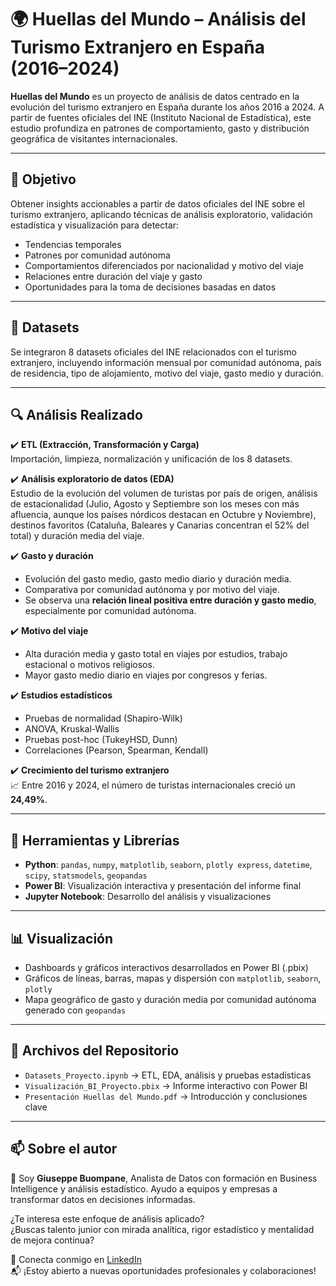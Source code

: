 # 🌍 Huellas del Mundo – Análisis del Turismo Extranjero en España (2016–2024)

**Huellas del Mundo** es un proyecto de análisis de datos centrado en la evolución del turismo extranjero en España durante los años 2016 a 2024. A partir de fuentes oficiales del INE (Instituto Nacional de Estadística), este estudio profundiza en patrones de comportamiento, gasto y distribución geográfica de visitantes internacionales.

---

## 🎯 Objetivo

Obtener insights accionables a partir de datos oficiales del INE sobre el turismo extranjero, aplicando técnicas de análisis exploratorio, validación estadística y visualización para detectar:

- Tendencias temporales
- Patrones por comunidad autónoma
- Comportamientos diferenciados por nacionalidad y motivo del viaje
- Relaciones entre duración del viaje y gasto
- Oportunidades para la toma de decisiones basadas en datos

---

## 🧩 Datasets

Se integraron 8 datasets oficiales del INE relacionados con el turismo extranjero, incluyendo información mensual por comunidad autónoma, país de residencia, tipo de alojamiento, motivo del viaje, gasto medio y duración.

---

## 🔍 Análisis Realizado

✔️ **ETL (Extracción, Transformación y Carga)**  
Importación, limpieza, normalización y unificación de los 8 datasets.

✔️ **Análisis exploratorio de datos (EDA)**  
Estudio de la evolución del volumen de turistas por país de origen, análisis de estacionalidad (Julio, Agosto y Septiembre son los meses con más afluencia, aunque los países nórdicos destacan en Octubre y Noviembre), destinos favoritos (Cataluña, Baleares y Canarias concentran el 52% del total) y duración media del viaje.

✔️ **Gasto y duración**  
- Evolución del gasto medio, gasto medio diario y duración media.
- Comparativa por comunidad autónoma y por motivo del viaje.
- Se observa una **relación lineal positiva entre duración y gasto medio**, especialmente por comunidad autónoma.

✔️ **Motivo del viaje**  
- Alta duración media y gasto total en viajes por estudios, trabajo estacional o motivos religiosos.
- Mayor gasto medio diario en viajes por congresos y ferias.

✔️ **Estudios estadísticos**  
- Pruebas de normalidad (Shapiro-Wilk)
- ANOVA, Kruskal-Wallis
- Pruebas post-hoc (TukeyHSD, Dunn)
- Correlaciones (Pearson, Spearman, Kendall)

✔️ **Crecimiento del turismo extranjero**  
📈 Entre 2016 y 2024, el número de turistas internacionales creció un **24,49%**.

---

## 🧰 Herramientas y Librerías

- **Python**: `pandas`, `numpy`, `matplotlib`, `seaborn`, `plotly express`, `datetime`, `scipy`, `statsmodels`, `geopandas`
- **Power BI**: Visualización interactiva y presentación del informe final
- **Jupyter Notebook**: Desarrollo del análisis y visualizaciones

---

## 📊 Visualización

- Dashboards y gráficos interactivos desarrollados en Power BI (.pbix)
- Gráficos de líneas, barras, mapas y dispersión con `matplotlib`, `seaborn`, `plotly`
- Mapa geográfico de gasto y duración media por comunidad autónoma generado con `geopandas`

---

## 📁 Archivos del Repositorio

- `Datasets_Proyecto.ipynb` → ETL, EDA, análisis y pruebas estadísticas
- `Visualización_BI_Proyecto.pbix` → Informe interactivo con Power BI
- `Presentación Huellas del Mundo.pdf` → Introducción y conclusiones clave

---

## 📫 Sobre el autor

👋 Soy **Giuseppe Buompane**, Analista de Datos con formación en Business Intelligence y análisis estadístico. Ayudo a equipos y empresas a transformar datos en decisiones informadas.

¿Te interesa este enfoque de análisis aplicado?  
¿Buscas talento junior con mirada analítica, rigor estadístico y mentalidad de mejora continua?

🔗 Conecta conmigo en [LinkedIn](https://www.linkedin.com/in/giuseppebuompane)  
📬 ¡Estoy abierto a nuevas oportunidades profesionales y colaboraciones!


